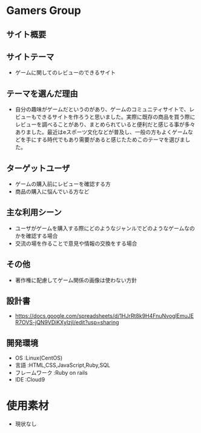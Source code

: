 # Gamers Group

## サイト概要

## サイトテーマ
- ゲームに関してのレビューのできるサイト

## テーマを選んだ理由

- 自分の趣味がゲームだというのがあり、ゲームのコミュニティサイトで、レビューもできるサイトを作ろうと思いました。実際に既存の商品を買う際にレビューを調べることがあり、まとめられていると便利だと感じる事が多々ありました。最近はeスポーツ文化などが普及し、一般の方もよくゲームなどを手にする時代でもあり需要があると感じたためこのテーマを選びました。
　
## ターゲットユーザ
- ゲームの購入前にレビューを確認する方
- 商品の購入に悩んでいる方など

## 主な利用シーン
- ユーザがゲームを購入する際にどのようなジャンルでどのようなゲームなのかを確認する場合
- 交流の場を作ることで意見や情報の交換をする場合

## その他
- 著作権に配慮してゲーム関係の画像は使わない方針

## 設計書
- https://docs.google.com/spreadsheets/d/1HJrRt8k9H4FnuNvoglEmuJER7OVS-jQN9VDiKXyIzjI/edit?usp=sharing

## 開発環境
- OS :Linux(CentOS)
- 言語 :HTML,CSS,JavaScript,Ruby,SQL
- フレームワーク :Ruby on rails
- IDE :Cloud9

# 使用素材
- 現状なし